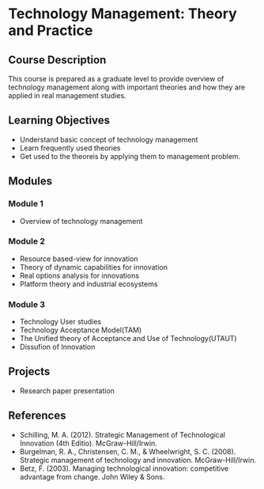 # Technology Management: Theory and Practice

## Course Description

This course is prepared as a graduate level to provide overview of technology management along with important theories and how they are applied in real management studies.

## Learning Objectives

- Understand basic concept of technology management
- Learn frequently used theories
- Get used to the theoreis by applying them to management problem.

## Modules

### Module 1

- Overview of technology management

### Module 2

- Resource based-view for innovation
- Theory of dynamic capabilities for innovation
- Real options analysis for innovations
- Platform theory and industrial ecosystems

### Module 3

- Technology User studies
- Technology Acceptance Model(TAM)
- The Unified theory of Acceptance and Use of Technology(UTAUT)
- Dissufion of Innovation

## Projects

- Research paper presentation

## References

- Schilling, M. A. (2012). Strategic Management of Technological Innovation (4th Editio). McGraw-Hill/Irwin.
- Burgelman, R. A., Christensen, C. M., & Wheelwright, S. C. (2008). Strategic management of technology and innovation. McGraw-Hill/Irwin.
- Betz, F. (2003). Managing technological innovation: competitive advantage from change. John Wiley & Sons.

